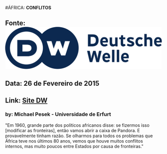 #ÁFRICA: **CONFLITOS**

## Fonte: ![Logo DW](media/img/conflicts/dw-logo.png)
## Data: **26 de Fevereiro de 2015**
## Link: **[Site DW](https://goo.gl/uW2bi9)**

### by: Michael Pesek - Universidade de Erfurt


"Em 1960, grande parte dos políticos africanos disse: se fizermos isso [modificar as fronteiras], então vamos abrir a caixa de Pandora. E provavelmente tinham razão. Se olharmos para todos os problemas que África teve nos últimos 80 anos, vemos que houve muitos conflitos internos, mas muito poucos entre Estados por causa de fronteiras."